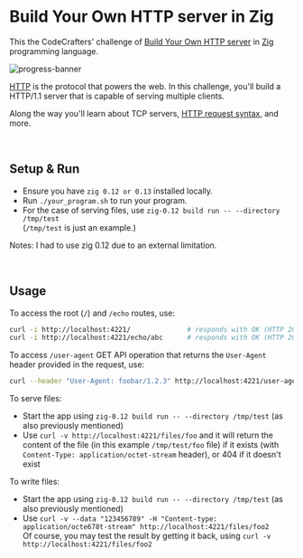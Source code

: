 # Build Your Own HTTP server in Zig

This the CodeCrafters' challenge of [Build Your Own HTTP server](https://app.codecrafters.io/courses/http-server/overview) in [Zig](https://ziglang.org/) programming language.

![progress-banner](https://backend.codecrafters.io/progress/http-server/28494212-4c3e-44cf-9cff-c613ef267821)

[HTTP](https://en.wikipedia.org/wiki/Hypertext_Transfer_Protocol) is the
protocol that powers the web. In this challenge, you'll build a HTTP/1.1 server
that is capable of serving multiple clients.

Along the way you'll learn about TCP servers,
[HTTP request syntax](https://www.w3.org/Protocols/rfc2616/rfc2616-sec5.html),
and more.

<br/>

## Setup & Run

-   Ensure you have `zig 0.12 or 0.13` installed locally.
-   Run `./your_program.sh` to run your program.
-   For the case of serving files, use `zig-0.12 build run -- --directory /tmp/test`<br/>
    (`/tmp/test` is just an example.)

Notes: I had to use zig 0.12 due to an external limitation.

<br/>

## Usage

To access the root (`/`) and `/echo` routes, use:

```bash
curl -i http://localhost:4221/              # responds with OK (HTTP 200)
curl -i http://localhost:4221/echo/abc      # responds with OK (HTTP 200) and body: abc
```

To access `/user-agent` GET API operation that returns the `User-Agent` header provided in the request, use:

```bash
curl --header "User-Agent: foobar/1.2.3" http://localhost:4221/user-agent  # responds with OK (HTTP 200) and body: foobar/1.2.3
```

To serve files:

-   Start the app using `zig-0.12 build run -- --directory /tmp/test` (as also previously mentioned)
-   Use `curl -v http://localhost:4221/files/foo` and it will return the content of the file (in this example `/tmp/test/foo` file) if it exists (with `Content-Type: application/octet-stream` header), or 404 if it doesn't exist

To write files:

-   Start the app using `zig-0.12 build run -- --directory /tmp/test` (as also previously mentioned)
-   Use `curl -v --data "123456789" -H "Content-type: application/octe678t-stream" http://localhost:4221/files/foo2` <br/>
    Of course, you may test the result by getting it back, using `curl -v http://localhost:4221/files/foo2`
